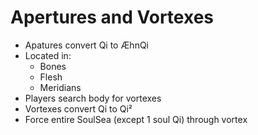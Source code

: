 # Apertures and Vortexes

- Apatures convert Qi to ÆhnQi
- Located in:
  - Bones
  - Flesh
  - Meridians
- Players search body for vortexes
- Vortexes convert Qi to Qi²
- Force entire SoulSea (except 1 soul Qi) through vortex
